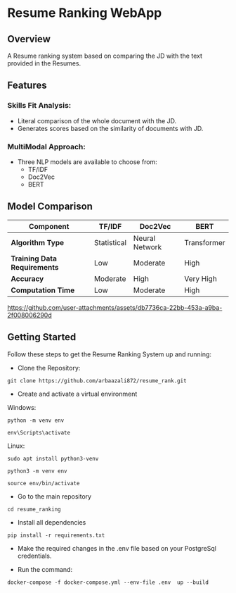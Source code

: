 # Resume Ranking WebApp

## Overview

A Resume ranking system based on comparing the JD with the text provided in the Resumes.

## Features

### Skills Fit Analysis:
- Literal comparison of the whole document with the JD.
- Generates scores based on the similarity of documents with JD.

### MultiModal Approach:
- Three NLP models are available to choose from:
  - TF/IDF
  - Doc2Vec
  - BERT

## Model Comparison

| Component               | TF/IDF                               | Doc2Vec                            | BERT                                 |
|-------------------------|--------------------------------------|------------------------------------|--------------------------------------|
| **Algorithm Type**      | Statistical                          | Neural Network                     | Transformer                          |
| **Training Data Requirements** | Low                           | Moderate                           | High                                 |
| **Accuracy**            | Moderate                             | High                               | Very High                            |
| **Computation Time**    | Low                                  | Moderate                           | High                                 |


https://github.com/user-attachments/assets/db7736ca-22bb-453a-a9ba-2f008006290d


## **Getting Started**

Follow these steps to get the Resume Ranking System up and running:

- Clone the Repository:

`git clone https://github.com/arbaazali872/resume_rank.git`

- Create and activate a virtual environment


Windows:

`python -m venv env`

`env\Scripts\activate`


Linux:

`sudo apt install python3-venv`

`python3 -m venv env`

`source env/bin/activate`


- Go to the main repository

`cd resume_ranking`

- Install all dependencies

`pip install -r requirements.txt`

- Make the required changes in the .env file based on your PostgreSql credentials.

- Run the command:

`docker-compose -f docker-compose.yml --env-file .env  up --build`
